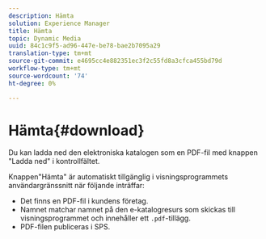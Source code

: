 ```yaml
---
description: Hämta
solution: Experience Manager
title: Hämta
topic: Dynamic Media
uuid: 84c1c9f5-ad96-447e-be78-bae2b7095a29
translation-type: tm+mt
source-git-commit: e4695cc4e882351ec3f2c55fd8a3cfca455bd79d
workflow-type: tm+mt
source-wordcount: '74'
ht-degree: 0%

---
```



# Hämta{#download}

Du kan ladda ned den elektroniska katalogen som en PDF-fil med knappen &quot;Ladda ned&quot; i kontrollfältet.

Knappen&quot;Hämta&quot; är automatiskt tillgänglig i visningsprogrammets användargränssnitt när följande inträffar:

* Det finns en PDF-fil i kundens företag.
* Namnet matchar namnet på den e-katalogresurs som skickas till visningsprogrammet och innehåller ett `.pdf`-tillägg.
* PDF-filen publiceras i SPS.

